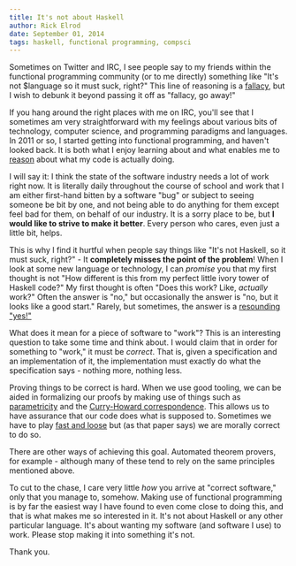 ```yaml
---
title: It's not about Haskell
author: Rick Elrod
date: September 01, 2014
tags: haskell, functional programming, compsci
---
```


Sometimes on Twitter and IRC, I see people say to my friends within the
functional programming community (or to me directly) something like "It's not
$language so it must suck, right?" This line of reasoning is a
[fallacy](https://yourlogicalfallacyis.com/strawman), but I wish to debunk it
beyond passing it off as "fallacy, go away!"

If you hang around the right places with me on IRC, you'll see that I sometimes
am very straightforward with my feelings about various bits of technology,
computer science, and programming paradigms and languages. In 2011 or so, I
started getting into functional programming, and haven't looked back. It is
both what I enjoy learning about and what enables me to
[reason](http://www.haskellforall.com/2013/12/equational-reasoning.html) about
what my code is actually doing.

I will say it: I think the state of the software industry needs a lot of work
right now. It is literally daily throughout the course of school and work that
I am either first-hand bitten by a software "bug" or subject to seeing someone
be bit by one, and not being able to do anything for them except feel bad for
them, on behalf of our industry. It is a sorry place to be, but **I would like
to strive to make it better**. Every person who cares, even just a little bit,
helps.

This is why I find it hurtful when people say things like "It's not Haskell, so
it must suck, right?" - It **completely misses the point of the problem**! When
I look at some new language or technology, I can *promise* you that my first
thought is not "How different is this from my perfect little ivory tower of
Haskell code?" My first thought is often "Does this work? Like, *actually*
work?" Often the answer is "no," but occasionally the answer is "no, but it
looks like a good start." Rarely, but sometimes, the answer is a
[resounding](http://goto.ucsd.edu/quark/) ["yes!"](http://sel4.systems/)

What does it mean for a piece of software to "work"? This is an interesting
question to take some time and think about. I would claim that in order for
something to "work," it must be *correct*. That is, given a specification and
an implementation of it, the implementation must exactly do what the
specification says - nothing more, nothing less.

Proving things to be correct is hard. When we use good tooling, we can be aided
in formalizing our proofs by making use of things such as
[parametricity](https://dl.dropboxusercontent.com/u/7810909/talks/20140513/parametricity.pdf)
and the
[Curry-Howard correspondence](https://en.wikipedia.org/wiki/Curry-Howard). This
allows us to have assurance that our code does what is supposed to. Sometimes we
have to play
[fast and loose](http://www.cse.chalmers.se/~nad/publications/danielsson-et-al-popl2006.html)
but (as that paper says) we are morally correct to do so.

There are other ways of achieving this goal. Automated theorem provers, for
example - although many of these tend to rely on the same principles mentioned
above.

To cut to the chase, I care very little *how* you arrive at "correct software,"
only that you manage to, somehow. Making use of functional programming is by far
the easiest way I have found to even come close to doing this, and that is what
makes me so interested in it. It's not about Haskell or any other particular
language. It's about wanting my software (and software I use) to work. Please
stop making it into something it's not.

Thank you.

